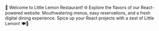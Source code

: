 🍋 Welcome to Little Lemon Restaurant! 🌐 Explore the flavors of our React-powered website. Mouthwatering menus, easy reservations, and a fresh digital dining experience. Spice up your React projects with a zest of Little Lemon! 🍽️📅 
